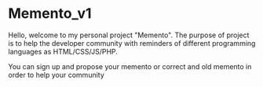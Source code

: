 # Memento_v1

Hello, welcome to my personal project "Memento". 
The purpose of project is to help the developer community with reminders of different programming languages as HTML/CSS/JS/PHP.

You can sign up and propose your memento or correct and old memento in order to help your community